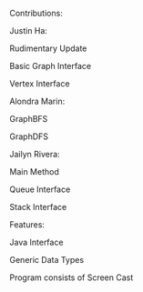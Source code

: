 Contributions:

Justin Ha:

Rudimentary Update

Basic Graph Interface

Vertex Interface

Alondra Marin:

GraphBFS

GraphDFS

Jailyn Rivera:

Main Method

Queue Interface

Stack Interface

Features:

Java Interface

Generic Data Types

Program consists of Screen Cast
